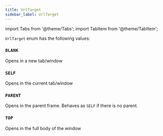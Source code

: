 ```yaml
---
title: UrlTarget
sidebar_label: UrlTarget
---
```

import Tabs from '@theme/Tabs';
import TabItem from '@theme/TabItem';

`UrlTarget` enum has the following values:

### `BLANK`

Opens in a new tab/window

### `SELF`

Opens in the current tab/window

### `PARENT`

Opens in the parent frame. Behaves as `SELF` if there is no parent.

### `TOP`

Opens in the full body of the window
